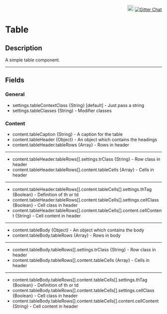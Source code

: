 <p align="right">
    <a href="https://badge.fury.io/bo/veams-component-table"><img src="https://badge.fury.io/bo/veams-component-table.svg" alt="Bower version" height="20"></a>
    <a href="https://gitter.im/Sebastian-Fitzner/Veams?utm_source=badge&utm_medium=badge&utm_campaign=pr-badge"><img src="https://badges.gitter.im/Sebastian-Fitzner/Veams.svg" alt="Gitter Chat" /></a>
</p>

# Table

## Description

A simple table component.

----

## Fields

### General
- settings.tableContextClass {String} [default] - Just pass a string
- settings.tableClasses {String} - Modifier classes

### Content
- content.tableCaption {String} - A caption for the table
- content.tableHeader {Object} - An object which contains the headings
- content.tableHeader.tableRows {Array} - Rows in header

---

- content.tableHeader.tableRows[].settings.trClass {String} - Row class in header
- content.tableHeader.tableRows[].content.tableCells {Array} - Cells in header

---

- content.tableHeader.tableRows[].content.tableCells[].settings.thTag {Boolean} - Definition of th or td
- content.tableHeader.tableRows[].content.tableCells[].settings.cellClass {Boolean} - Cell class in header
- content.tableHeader.tableRows[].content.tableCells[].content.cellContent {String} - Cell content in header

---

- content.tableBody {Object} - An object which contains the body
- content.tableBody.tableRows {Array} - Rows in body

---

- content.tableBody.tableRows[].settings.trClass {String} - Row class in header
- content.tableBody.tableRows[].content.tableCells {Array} - Cells in header

---

- content.tableBody.tableRows[].content.tableCells[].settings.thTag {Boolean} - Definition of th or td
- content.tableBody.tableRows[].content.tableCells[].settings.cellClass {Boolean} - Cell class in header
- content.tableBody.tableRows[].content.tableCells[].content.cellContent {String} - Cell content in header
